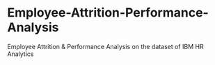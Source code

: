# Employee-Attrition-Performance-Analysis
Employee Attrition &amp; Performance Analysis on the dataset of IBM HR Analytics
